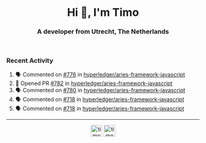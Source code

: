 <h1 align="center">Hi 👋, I'm Timo</h1>
<h3 align="center">A developer from Utrecht, The Netherlands</h3>
<br/>
<!-- https://github.com/rahuldkjain/github-profile-readme-generator --!>

<!--  <p align="left"><img src="https://github-readme-stats.vercel.app/api?username=timoglastra&show_icons=true&count_private=true&" alt="timoglastra" /></p> --!>

<!--
Github language stats
<p align="left"><img src="https://github-readme-stats.vercel.app/api/top-langs/?username=timoglastra&layout=compact" alt="timoglastra" /><p>
-->

<!-- Codestats language stats -->
<!-- <p align="left"><img src="https://codestats-readme.vercel.app/api/top-langs/?username=timoglastra&layout=compact&language_count=12" alt="timoglastra" /><p>    --!>
  
<h3>Recent Activity</h3>

<!--START_SECTION:activity-->
1. 🗣 Commented on [#776](https://github.com/hyperledger/aries-framework-javascript/issues/776) in [hyperledger/aries-framework-javascript](https://github.com/hyperledger/aries-framework-javascript)
2. 💪 Opened PR [#782](https://github.com/hyperledger/aries-framework-javascript/pull/782) in [hyperledger/aries-framework-javascript](https://github.com/hyperledger/aries-framework-javascript)
3. 🗣 Commented on [#780](https://github.com/hyperledger/aries-framework-javascript/issues/780) in [hyperledger/aries-framework-javascript](https://github.com/hyperledger/aries-framework-javascript)
4. 🗣 Commented on [#718](https://github.com/hyperledger/aries-framework-javascript/issues/718) in [hyperledger/aries-framework-javascript](https://github.com/hyperledger/aries-framework-javascript)
5. 🗣 Commented on [#718](https://github.com/hyperledger/aries-framework-javascript/issues/718) in [hyperledger/aries-framework-javascript](https://github.com/hyperledger/aries-framework-javascript)
<!--END_SECTION:activity-->

---

<p align="center">
<a href="https://twitter.com/timoglastra" target="blank"><img align="center" src="https://cdn.jsdelivr.net/npm/simple-icons@3.0.1/icons/twitter.svg" alt="timoglastra" height="30" width="30" /></a>
<a href="https://linkedin.com/in/timoglastra" target="blank"><img align="center" src="https://cdn.jsdelivr.net/npm/simple-icons@3.0.1/icons/linkedin.svg" alt="timoglastra" height="30" width="30" /></a>
</p>



